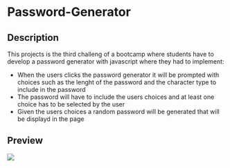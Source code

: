 # Password-Generator

## Description
This projects is the third challeng of a bootcamp where students have to develop a password generator with javascript where they had to implement: 

  * When the users clicks the password generator it will be prompted with choices such as the lenght of the password and the character type to include in the password
  * The password will have to include the users choices and at least one choice has to be selected by the user
  * Given the users choices a random password will be generated that will be displayd in the page

## Preview 

![](https://github.com/VascoMiguens/Portfolio/blob/main/assets/screenshot.png)

